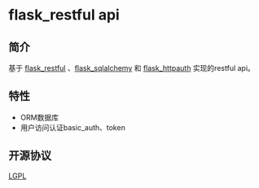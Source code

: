 # flask_restful api

## 简介

基于 [flask_restful](https://github.com/flask-restful/flask-restful) 、[flask_sqlalchemy](https://github.com/pallets/flask-sqlalchemy) 和 [flask_httpauth](https://github.com/miguelgrinberg/Flask-HTTPAuth) 实现的restful api。


## 特性

* ORM数据库
* 用户访问认证basic_auth、token


## 开源协议

[LGPL](https://opensource.org/licenses/LGPL-3.0)
